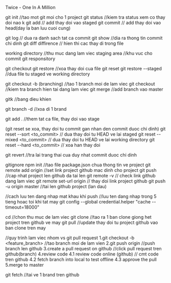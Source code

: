 Twice - One In A Million

git init //tao mot git moi cho 1 project
git status //kiem tra status xem co thay doi nao k
git add // add thay doi vao staged
git commit // add thay doi vao head(day la ban luu cuoi cung)

git log // dua ra danh sach tat ca commit
git show //dia ra thong tin commit chi dinh
git diff diffirence // hien thi cac thay di trong file

working directory //thu muc dang lam viec
staging area  //khu vuc cho commit
git responsitory

git checkout  git restore <file> //xoa thay doi cua file
git reset     git restore --staged <file> //dua file tu staged ve working directory

git checkout -b <branch> (branching) //tao 1 branch moi de lam viec
git checkout <branch> //kiem tra branch hien tai dang lam viec
git merge //add branch vao master

gitk //bang dieu khien

git branch -d <branch> //xoa di 1 brand

git add . //them tat ca file, thay doi vao stage

(git reset se xoa, thay doi tu commit gan nhan den commit duoc chi dinh)
git reset --sort <to_commit> // dua thay doi tu HEAD ve lai staged
git reset --mixed <to_commit> // dua thay doi tu HEAD ve lai working directory
git reset --hard <to_commit> // xoa han thay doi

git revert <commit> //tra lai trang thai cua duy nhat commit duoc chi dinh

gitignore
npm init //tao file package.json chua thong tin ve project
git remote add origin <link github> //set link project github mac dinh cho project
git push //cap nhat project len github da tai len
git remote -v // check link github dang lam viec
git remote set-url origin <link github> // thay doi link project github
git push -u origin master //tai len github project (lan dau)


//cach luu ten dang nhap mat khau khi push
//luu ten dang nhap trong 5 tieng hoac toi khi tat may
git config --global credential.helper "cache --timeout=18000"

cd //chon thu muc de lam viec
git clone <link github> //tao ra 1 ban clone giong het project tren github ve may
git pull //update thay doi tu project github vao ban clone tren may

//quy trinh lam viec nhom vs git pull request
1.git checkout -b <feature_branch> //tao branch moi de lam vien
2.git push origin <branch> //push branch len github
3.create a pull request on github //click pull request tren github(branch) 
4.review code
	4.1 review code online (github) // cmt code tren github
	4.2 fetch branch into local to test offline
	4.3 approve the pull
5.merge to master

git fetch <branch name> //tai ve 1 brand tren github